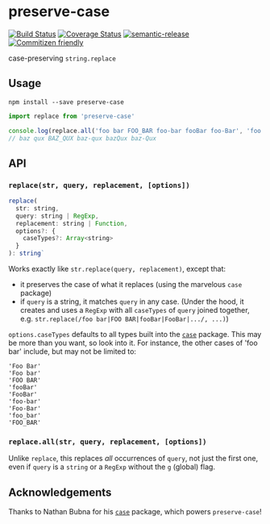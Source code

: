 # preserve-case

[![Build Status](https://travis-ci.org/jedwards1211/preserve-case.svg?branch=master)](https://travis-ci.org/jedwards1211/preserve-case)
[![Coverage Status](https://codecov.io/gh/jedwards1211/preserve-case/branch/master/graph/badge.svg)](https://codecov.io/gh/jedwards1211/preserve-case)
[![semantic-release](https://img.shields.io/badge/%20%20%F0%9F%93%A6%F0%9F%9A%80-semantic--release-e10079.svg)](https://github.com/semantic-release/semantic-release)
[![Commitizen friendly](https://img.shields.io/badge/commitizen-friendly-brightgreen.svg)](http://commitizen.github.io/cz-cli/)

case-preserving `string.replace`

## Usage

```
npm install --save preserve-case
```

```js
import replace from 'preserve-case'

console.log(replace.all('foo bar FOO_BAR foo-bar fooBar foo-Bar', 'foo bar', 'baz qux'))
// baz qux BAZ_QUX baz-qux bazQux baz-Qux
```

## API

### `replace(str, query, replacement, [options])`

```js
replace(
  str: string,
  query: string | RegExp,
  replacement: string | Function,
  options?: {
    caseTypes?: Array<string>
  }
): string`
```

Works exactly like `str.replace(query, replacement)`, except that:
* it preserves the case of what it replaces (using the marvelous `case` package)
* if `query` is a string, it matches `query` in any case.  (Under the hood, it creates and uses
  a `RegExp` with all `caseTypes` of `query` joined together, e.g.
  `str.replace(/foo bar|FOO BAR|fooBar|FooBar|.../, ...)`)

`options.caseTypes` defaults to all types built into the [`case`](https://github.com/nbubna/Case) package.
This may be more than you want, so look into it.  For instance, the other cases of 'foo bar' include, but may not be
limited to:

```
'Foo Bar'
'Foo bar'
'FOO BAR'
'fooBar'
'FooBar'
'foo-bar'
'Foo-Bar'
'foo_bar'
'FOO_BAR'
```

### `replace.all(str, query, replacement, [options])`

Unlike `replace`, this replaces *all* occurrences of `query`, not just the first one, even if `query` is a `string` or
a `RegExp` without the `g` (global) flag.

## Acknowledgements

Thanks to Nathan Bubna for his [`case`](https://github.com/nbubna/Case) package, which powers `preserve-case`!
